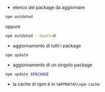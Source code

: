 - elenco dei package da aggiornare
```sh
npm outdated
```
oppure
```sh
npm outdated --depth=0
```

- aggiornamento di tutti i package
```sh
npm update
```

- aggiornamento di un singolo package
```sh
npm update $PACKAGE
```

- la cache di npm è in `%APPDATA%\npm-cache`
